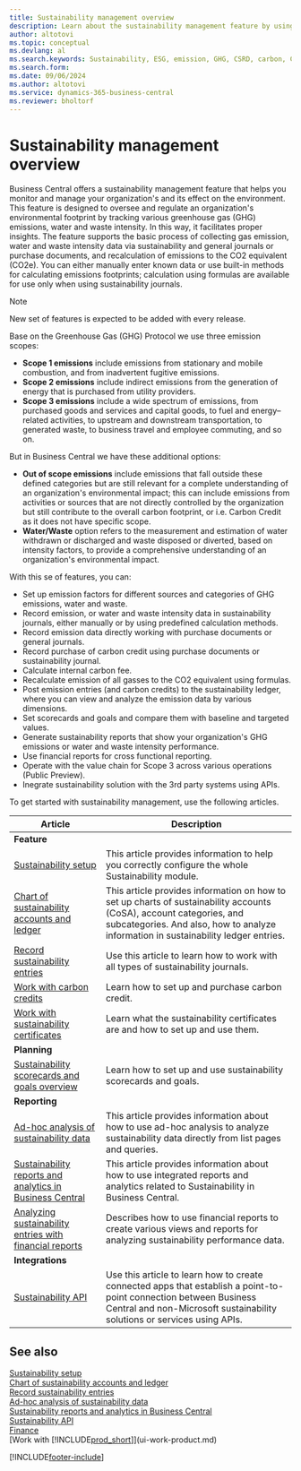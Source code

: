 ```yaml
---
title: Sustainability management overview
description: Learn about the sustainability management feature by using the provided information and resources.
author: altotovi
ms.topic: conceptual
ms.devlang: al
ms.search.keywords: Sustainability, ESG, emission, GHG, CSRD, carbon, CO2
ms.search.form: 
ms.date: 09/06/2024
ms.author: altotovi
ms.service: dynamics-365-business-central
ms.reviewer: bholtorf
---
```


# Sustainability management overview

Business Central offers a sustainability management feature that helps you monitor and manage your organization's and its effect on the environment. This feature is designed to oversee and regulate an organization's environmental footprint by tracking various greenhouse gas (GHG) emissions, water and waste intensity. In this way, it facilitates proper insights. The feature supports the basic process of collecting gas emission, water and waste intensity data via sustainability and general journals or purchase documents, and recalculation of emissions to the CO2 equivalent (CO2e). You can either manually enter known data or use built-in methods for calculating emissions footprints; calculation using formulas are available for use only when using sustainability journals.   

> [!NOTE]
> New set of features is expected to be added with every release.  

Base on the Greenhouse Gas (GHG) Protocol we use three emission scopes:  

- **Scope 1 emissions** include emissions from stationary and mobile combustion, and from inadvertent fugitive emissions.  
- **Scope 2 emissions** include indirect emissions from the generation of energy that is purchased from utility providers.  
- **Scope 3 emissions** include a wide spectrum of emissions, from purchased goods and services and capital goods, to fuel and energy–related activities, to upstream and downstream transportation, to generated waste, to business travel and employee commuting, and so on. 

But in Business Central we have these additional options:  

- **Out of scope emissions** include emissions that fall outside these defined categories but are still relevant for a complete understanding of an organization's environmental impact; this can include emissions from activities or sources that are not directly controlled by the organization but still contribute to the overall carbon footprint, or i.e. Carbon Credit as it does not have specific scope. 
- **Water/Waste** option refers to the measurement and estimation of water withdrawn or discharged and waste disposed or diverted, based on intensity factors, to provide a comprehensive understanding of an organization's environmental impact.   

With this se of features, you can:

- Set up emission factors for different sources and categories of GHG emissions, water and waste. 
- Record emission, or water and waste intensity data in sustainability journals, either manually or by using predefined calculation methods.
- Record emission data directly working with purchase documents or general journals.  
- Record purchase of carbon credit using purchase documents or sustainability journal. 
- Calculate internal carbon fee.   
- Recalculate emission of all gasses to the CO2 equivalent using formulas.  
- Post emission entries (and carbon credits) to the sustainability ledger, where you can view and analyze the emission data by various dimensions. 
- Set scorecards and goals and compare them with baseline and targeted values.  
- Generate sustainability reports that show your organization's GHG emissions or water and waste intensity performance.  
- Use financial reports for cross functional reporting.   
- Operate with the value chain for Scope 3 across various operations (Public Preview). 
- Inegrate sustainability solution with the 3rd party systems using APIs.  

To get started with sustainability management, use the following articles.   

| Article | Description |
|---------|-------------|
| **Feature** |             |
| [Sustainability setup](finance-sustainability-setup.md) | This article provides information to help you correctly configure the whole Sustainability module. |
| [Chart of sustainability accounts and ledger](finance-sustainability-accounts-ledger.md) | This article provides information on how to set up charts of sustainability accounts (CoSA), account categories, and subcategories. And also, how to analyze information in sustainability ledger entries. |
| [Record sustainability entries](finance-sustainability-journal.md) | Use this article to learn how to work with all types of sustainability journals. |
| [Work with carbon credits](sustainability-carbon-credit.md) | Learn how to set up and purchase carbon credit. |
| [Work with sustainability certificates](sustainability-certificates.md) |  Learn what the sustainability certificates are and how to set up and use them.  |
| **Planning** |             |
| [Sustainability scorecards and goals overview](sustainability-scorecards-goals.md) | Learn how to set up and use sustainability scorecards and goals. |
| **Reporting** |             |
| [Ad-hoc analysis of sustainability data](ad-hoc-analysis-sustainability.md) | This article provides information about how to use ad-hoc analysis to analyze sustainability data directly from list pages and queries. |
| [Sustainability reports and analytics in Business Central](sustainability-reports.md) | This article provides information about how to use integrated reports and analytics related to Sustainability in Business Central. |
| [Analyzing sustainability entries with financial reports](sustainability-fin-reporting.md) | Describes how to use financial reports to create various views and reports for analyzing sustainability performance data. |
| **Integrations** |             |
| [Sustainability API](/dynamics365/business-central/dev-itpro/api-sustainability/sustainability-api?toc=/dynamics365/business-central/toc.json) | Use this article to learn how to create connected apps that establish a point-to-point connection between Business Central and non-Microsoft sustainability solutions or services using APIs. |

## See also

[Sustainability setup](finance-sustainability-setup.md)    
[Chart of sustainability accounts and ledger](finance-sustainability-accounts-ledger.md)    
[Record sustainability entries](finance-sustainability-journal.md)    
[Ad-hoc analysis of sustainability data](ad-hoc-analysis-sustainability.md)    
[Sustainability reports and analytics in Business Central](sustainability-reports.md)   
[Sustainability API](/dynamics365/business-central/dev-itpro/api-sustainability/sustainability-api?toc=/dynamics365/business-central/toc.json)    
[Finance](finance.md)    
[Work with [!INCLUDE[prod_short](includes/prod_short.md)]](ui-work-product.md)    

[!INCLUDE[footer-include](includes/footer-banner.md)]
